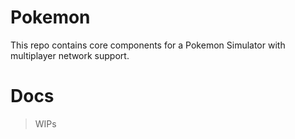 # Pokemon

This repo contains core components for a Pokemon Simulator with multiplayer network support.

# Docs

> WIPs
